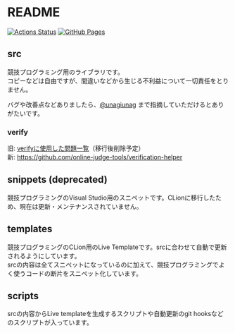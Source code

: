 # README

[![Actions Status](https://github.com/rajyan/library/workflows/verify/badge.svg)](https://github.com/rajyan/library/actions) 
[![GitHub Pages](https://img.shields.io/static/v1?label=GitHub+Pages&message=+&color=brightgreen&logo=github)](https://rajyan.github.io/library/)

## src

競技プログラミング用のライブラリです。  
コピーなどは自由ですが、間違いなどから生じる不利益について一切責任をとりません。

バグや改善点などありましたら、[@unagiunag](https://twitter.com/unagiunag) まで指摘していただけるとありがたいです。

### verify

旧: [verifyに使用した問題一覧](verify.md)（移行後削除予定）  
新: https://github.com/online-judge-tools/verification-helper

## snippets (deprecated)

競技プログラミングのVisual Studio用のスニペットです。CLionに移行したため、現在は更新・メンテナンスされていません。

## templates

競技プログラミングのCLion用のLive Templateです。srcに合わせて自動で更新されるようにしています。  
srcの内容は全てスニペットになっているのに加えて、競技プログラミングでよく使うコードの断片をスニペット化しています。  

## scripts

srcの内容からLive templateを生成するスクリプトや自動更新のgit hooksなどのスクリプトが入っています。
